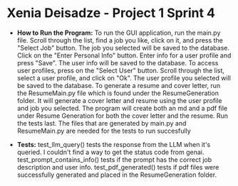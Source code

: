 # Xenia Deisadze - Project 1 Sprint 4

* **How to Run the Program:**
To run the GUI application, run the main.py file. Scroll through the list, find a job you like, click on it, and press the "Select Job" button. The job you selected will be saved to the database. 
Click on the "Enter Personal Info" button. Enter info for a user profile and press "Save". The user info will be saved to the database. 
To access user profiles, press on the "Select User" button. Scroll through the list, select a user profile, and click on "Ok". The user profile you selected will be saved to the database. 
To generate a resume and cover letter, run the ResumeMain.py file which is found under the ResumeGeneration folder. It will generate a cover letter and resume using the user profile and job you selected. The program will create both an md and a pdf file under Resume Generation for both the cover letter and the resume. 
Run the tests last. The files that are generated by main.py and ResumeMain.py are needed for the tests to run succesfully


* **Tests:**
test_llm_query() tests the response from the LLM when it's queried. I couldn't find a way to get the status code from genai.
test_prompt_contains_info() tests if the prompt has the correct job description and user info.
test_pdf_generated() tests if pdf files were successfully generated and placed in the ResumeGeneration folder.

